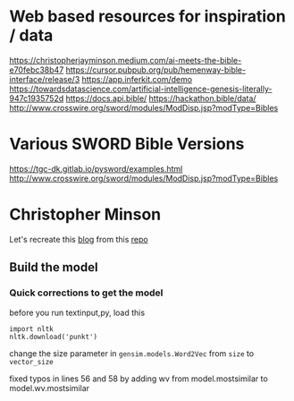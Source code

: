 # Web based resources for inspiration / data

https://christopherjayminson.medium.com/ai-meets-the-bible-e70febc38b47
https://cursor.pubpub.org/pub/hemenway-bible-interface/release/3
https://app.inferkit.com/demo
https://towardsdatascience.com/artificial-intelligence-genesis-literally-947c1935752d
https://docs.api.bible/
https://hackathon.bible/data/
http://www.crosswire.org/sword/modules/ModDisp.jsp?modType=Bibles

# Various SWORD Bible Versions
https://tgc-dk.gitlab.io/pysword/examples.html
http://www.crosswire.org/sword/modules/ModDisp.jsp?modType=Bibles


# Christopher Minson

Let's recreate this [blog](https://www.christopherminson.com/articles/aibible.html) from this [repo](https://github.com/cminson/embeddedbible)

## Build the model

### Quick corrections to get the model

before you run textinput,py, load this

```
import nltk
nltk.download('punkt')
```

change the size parameter in ```gensim.models.Word2Vec``` from ```size``` to ```vector_size```

fixed typos in lines 56 and 58 by adding wv from model.mostsimilar to model.wv.mostsimilar



